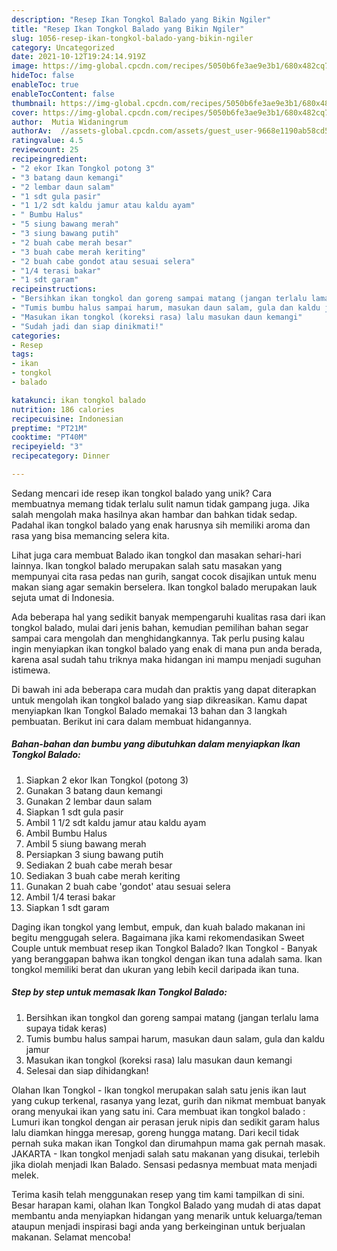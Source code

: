 ```yaml
---
description: "Resep Ikan Tongkol Balado yang Bikin Ngiler"
title: "Resep Ikan Tongkol Balado yang Bikin Ngiler"
slug: 1056-resep-ikan-tongkol-balado-yang-bikin-ngiler
category: Uncategorized
date: 2021-10-12T19:24:14.919Z
image: https://img-global.cpcdn.com/recipes/5050b6fe3ae9e3b1/680x482cq70/ikan-tongkol-balado-foto-resep-utama.jpg
hideToc: false
enableToc: true
enableTocContent: false
thumbnail: https://img-global.cpcdn.com/recipes/5050b6fe3ae9e3b1/680x482cq70/ikan-tongkol-balado-foto-resep-utama.jpg
cover: https://img-global.cpcdn.com/recipes/5050b6fe3ae9e3b1/680x482cq70/ikan-tongkol-balado-foto-resep-utama.jpg
author:  Mutia Widaningrum
authorAv:  //assets-global.cpcdn.com/assets/guest_user-9668e1190ab58cd58d666d5934e79c79da2e02f4421a6ed9abc4b163da97d6e7.png
ratingvalue: 4.5
reviewcount: 25
recipeingredient:
- "2 ekor Ikan Tongkol potong 3"
- "3 batang daun kemangi"
- "2 lembar daun salam"
- "1 sdt gula pasir"
- "1 1/2 sdt kaldu jamur atau kaldu ayam"
- " Bumbu Halus"
- "5 siung bawang merah"
- "3 siung bawang putih"
- "2 buah cabe merah besar"
- "3 buah cabe merah keriting"
- "2 buah cabe gondot atau sesuai selera"
- "1/4 terasi bakar"
- "1 sdt garam"
recipeinstructions:
- "Bersihkan ikan tongkol dan goreng sampai matang (jangan terlalu lama supaya tidak keras)"
- "Tumis bumbu halus sampai harum, masukan daun salam, gula dan kaldu jamur"
- "Masukan ikan tongkol (koreksi rasa) lalu masukan daun kemangi"
- "Sudah jadi dan siap dinikmati!"
categories:
- Resep
tags:
- ikan
- tongkol
- balado

katakunci: ikan tongkol balado 
nutrition: 186 calories
recipecuisine: Indonesian
preptime: "PT21M"
cooktime: "PT40M"
recipeyield: "3"
recipecategory: Dinner

---
```



Sedang mencari ide resep ikan tongkol balado yang unik? Cara membuatnya memang tidak terlalu sulit namun tidak gampang juga. Jika salah mengolah maka hasilnya akan hambar dan bahkan tidak sedap. Padahal ikan tongkol balado yang enak harusnya sih memiliki aroma dan rasa yang bisa memancing selera kita.


Lihat juga cara membuat Balado ikan tongkol dan masakan sehari-hari lainnya. Ikan tongkol balado merupakan salah satu masakan yang mempunyai cita rasa pedas nan gurih, sangat cocok disajikan untuk menu makan siang agar semakin berselera. Ikan tongkol balado merupakan lauk sejuta umat di Indonesia.

Ada beberapa hal yang sedikit banyak mempengaruhi kualitas rasa dari ikan tongkol balado, mulai dari jenis bahan, kemudian pemilihan bahan segar sampai cara mengolah dan menghidangkannya. Tak perlu pusing kalau ingin menyiapkan ikan tongkol balado yang enak di mana pun anda berada, karena asal sudah tahu triknya maka hidangan ini mampu menjadi suguhan istimewa.


Di bawah ini ada beberapa cara mudah dan praktis yang dapat diterapkan untuk mengolah ikan tongkol balado yang siap dikreasikan. Kamu dapat menyiapkan Ikan Tongkol Balado memakai 13 bahan dan 3 langkah pembuatan. Berikut ini cara dalam membuat hidangannya.

<!--inarticleads1-->

##### Bahan-bahan dan bumbu yang dibutuhkan dalam menyiapkan Ikan Tongkol Balado:

1. Siapkan 2 ekor Ikan Tongkol (potong 3)
1. Gunakan 3 batang daun kemangi
1. Gunakan 2 lembar daun salam
1. Siapkan 1 sdt gula pasir
1. Ambil 1 1/2 sdt kaldu jamur atau kaldu ayam
1. Ambil  Bumbu Halus
1. Ambil 5 siung bawang merah
1. Persiapkan 3 siung bawang putih
1. Sediakan 2 buah cabe merah besar
1. Sediakan 3 buah cabe merah keriting
1. Gunakan 2 buah cabe &#39;gondot&#39; atau sesuai selera
1. Ambil 1/4 terasi bakar
1. Siapkan 1 sdt garam


Daging ikan tongkol yang lembut, empuk, dan kuah balado makanan ini begitu menggugah selera. Bagaimana jika kami rekomendasikan Sweet Couple untuk membuat resep ikan Tongkol Balado? Ikan Tongkol - Banyak yang beranggapan bahwa ikan tongkol dengan ikan tuna adalah sama. Ikan tongkol memiliki berat dan ukuran yang lebih kecil daripada ikan tuna. 

<!--inarticleads2-->

##### Step by step untuk memasak Ikan Tongkol Balado:

1. Bersihkan ikan tongkol dan goreng sampai matang (jangan terlalu lama supaya tidak keras)
1. Tumis bumbu halus sampai harum, masukan daun salam, gula dan kaldu jamur
1. Masukan ikan tongkol (koreksi rasa) lalu masukan daun kemangi
1. Selesai dan siap dihidangkan!

Olahan Ikan Tongkol - Ikan tongkol merupakan salah satu jenis ikan laut yang cukup terkenal, rasanya yang lezat, gurih dan nikmat membuat banyak orang menyukai ikan yang satu ini. Cara membuat ikan tongkol balado : Lumuri ikan tongkol dengan air perasan jeruk nipis dan sedikit garam halus lalu diamkan hingga meresap, goreng hungga matang. Dari kecil tidak pernah suka makan ikan Tongkol dan dirumahpun mama gak pernah masak. JAKARTA - Ikan tongkol menjadi salah satu makanan yang disukai, terlebih jika diolah menjadi Ikan Balado. Sensasi pedasnya membuat mata menjadi melek. 

Terima kasih telah menggunakan resep yang tim kami tampilkan di sini. Besar harapan kami, olahan Ikan Tongkol Balado yang mudah di atas dapat membantu anda menyiapkan hidangan yang menarik untuk keluarga/teman ataupun menjadi inspirasi bagi anda yang berkeinginan untuk berjualan makanan. Selamat mencoba!
